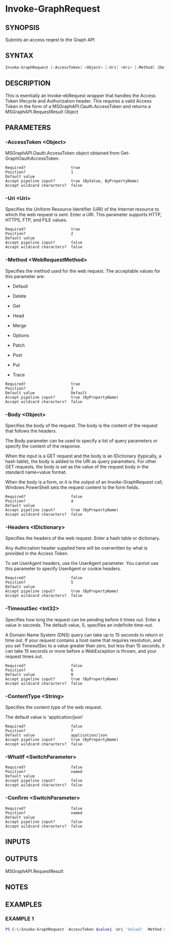 ﻿# Invoke-GraphRequest
## SYNOPSIS
Submits an access reqest to the Graph API
## SYNTAX
```powershell
Invoke-GraphRequest [-AccessToken] <Object> [-Uri] <Uri> [-Method] {Default | Get | Head | Post | Put | Delete | Trace | Options | Merge | Patch} [[-Body] <Object>] [[-Headers] <IDictionary>] [[-TimeoutSec] <Int32>] [[-ContentType] <String>] [-WhatIf] [-Confirm] [<CommonParameters>]
```
## DESCRIPTION
This is esentially an Invoke-ebRequest wrapper that handles the Access Token lifecycle and Authorization header. This requires a valid Access Token in the form of a MSGraphAPI.Oauth.AccessToken and returns a MSGraphAPI.RequestResult Object
## PARAMETERS
### -AccessToken &lt;Object&gt;
MSGraphAPI.Oauth.AccessToken object obtained from Get-GraphOauthAccessToken.
```
Required?                    true
Position?                    1
Default value
Accept pipeline input?       true (ByValue, ByPropertyName)
Accept wildcard characters?  false
```
### -Uri &lt;Uri&gt;
Specifies the Uniform Resource Identifier (URI) of the Internet resource to which the web request is sent. Enter a URI. This parameter supports HTTP, HTTPS, FTP, and FILE values.
```
Required?                    true
Position?                    2
Default value
Accept pipeline input?       false
Accept wildcard characters?  false
```
### -Method &lt;WebRequestMethod&gt;
Specifies the method used for the web request. The acceptable values for this parameter are:

- Default

- Delete

- Get

- Head

- Merge

- Options

- Patch

- Post

- Put

- Trace
```
Required?                    true
Position?                    3
Default value                Default
Accept pipeline input?       true (ByPropertyName)
Accept wildcard characters?  false
```
### -Body &lt;Object&gt;
Specifies the body of the request. The body is the content of the request that follows the headers.

The Body parameter can be used to specify a list of query parameters or specify the content of the response.

When the input is a GET request and the body is an IDictionary (typically, a hash table), the body is added to the URI as query parameters. For other GET requests, the body is set as the value of the request body in the standard name=value format.

When the body is a form, or it is the output of an Invoke-GraphRequest call, Windows PowerShell sets the request content to the form fields.
```
Required?                    false
Position?                    4
Default value
Accept pipeline input?       true (ByPropertyName)
Accept wildcard characters?  false
```
### -Headers &lt;IDictionary&gt;
Specifies the headers of the web request. Enter a hash table or dictionary.

Any Authirzation header supplied here will be overwritten by what is provided in the Access Token.

To set UserAgent headers, use the UserAgent parameter. You cannot use this parameter to specify UserAgent or cookie headers.
```
Required?                    false
Position?                    5
Default value
Accept pipeline input?       true (ByPropertyName)
Accept wildcard characters?  false
```
### -TimeoutSec &lt;Int32&gt;
Specifies how long the request can be pending before it times out. Enter a value in seconds. The default value, 0, specifies an indefinite time-out.

A Domain Name System (DNS) query can take up to 15 seconds to return or time out. If your request contains a host name that requires resolution, and you set TimeoutSec to a value greater than zero, but less than 15 seconds, it can take 15 seconds or more before a WebException is thrown, and your request times out.
```
Required?                    false
Position?                    6
Default value                0
Accept pipeline input?       true (ByPropertyName)
Accept wildcard characters?  false
```
### -ContentType &lt;String&gt;
Specifies the content type of the web request.

The default value is 'application/json'
```
Required?                    false
Position?                    7
Default value                application/json
Accept pipeline input?       true (ByPropertyName)
Accept wildcard characters?  false
```
### -WhatIf &lt;SwitchParameter&gt;

```
Required?                    false
Position?                    named
Default value
Accept pipeline input?       false
Accept wildcard characters?  false
```
### -Confirm &lt;SwitchParameter&gt;

```
Required?                    false
Position?                    named
Default value
Accept pipeline input?       false
Accept wildcard characters?  false
```
## INPUTS

## OUTPUTS
MSGraphAPI.RequestResult
## NOTES

## EXAMPLES
### EXAMPLE 1
```powershell
PS C:\>Invoke-GraphRequest -AccessToken $value1 -Uri 'Value2' -Method $value3
```


